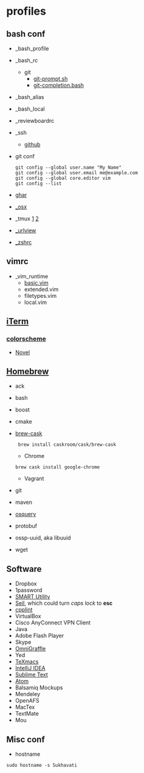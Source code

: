 # profiles

## bash conf
* _bash_profile
* _bash_rc
  * git
    + [git-prompt.sh](https://github.com/git/git/blob/master/contrib/completion/git-prompt.sh)
    + [git-completion.bash](https://github.com/git/git/blob/master/contrib/completion/git-completion.bash)
* _bash_alias
* _bash_local
* _reviewboardrc
* _ssh
  * [github](https://help.github.com/articles/generating-ssh-keys/)
* git conf

  ```
  git config --global user.name "My Name"
  git config --global user.email me@example.com
  git config --global core.editor vim
  git config --list
  ```
* [ghar](http://www.ifup.org/posts/ghar-managing-your-home-in-git/)
* [_osx](https://github.com/philips/etc/blob/master/.osx)
* _tmux [1](https://github.com/huntlyc/dotfiles/blob/master/.tmux.conf) [2](https://github.com/philips/etc/blob/master/.tmux.conf)
* [_urlview](https://github.com/philips/etc/blob/master/.urlview)
* [_zshrc](https://github.com/philips/etc/blob/master/.zshrc)

## vimrc
* _vim_runtime
  * [basic.vim](http://amix.dk/vim/vimrc.txt)
  * extended.vim
  * filetypes.vim
  * local.vim

## [iTerm](http://iterm2.com)
### [colorscheme](http://iterm2colorschemes.com)
* [Novel](https://raw.githubusercontent.com/mbadolato/iTerm2-Color-Schemes/master/schemes/Novel.itermcolors)

## [Homebrew](http://brew.sh)
* ack
* bash
* boost
* cmake
* [brew-cask](http://caskroom.io)

  ```
   brew install caskroom/cask/brew-cask
  ```
  * Chrome
   ```
   brew cask install google-chrome
   ```
  * Vagrant
* git
* maven
* [osquery](http://osquery.io/)
* protobuf
* ossp-uuid, aka libuuid
* wget

## Software
* Dropbox
* 1password
* [SMART Utility](http://www.volitans-software.com/smart_utility.php)
* [Seil](https://pqrs.org/osx/karabiner/seil.html.en), which could turn *caps lock* to **esc**
* [cpplint](http://google-styleguide.googlecode.com/svn/trunk/cpplint/cpplint.py)
* VirtualBox
* Cisco AnyConnect VPN Client
* Java
* Adobe Flash Player
* Skype
* [OmniGraffle](https://www.omnigroup.com/omnigraffle)
* Yed
* [TeXmacs](https://yinwang0.wordpress.com/2012/10/13/texmacs/)
* [IntelliJ IDEA](http://www.jetbrains.com/idea/download/)
* [Sublime Text](http://www.sublimetext.com)
* [Atom](https://atom.io)
* Balsamiq Mockups
* Mendeley
* OpenAFS
* MacTex
* TextMate
* Mou

## Misc conf
* hostname
```
sudo hostname -s Sukhavati
```
